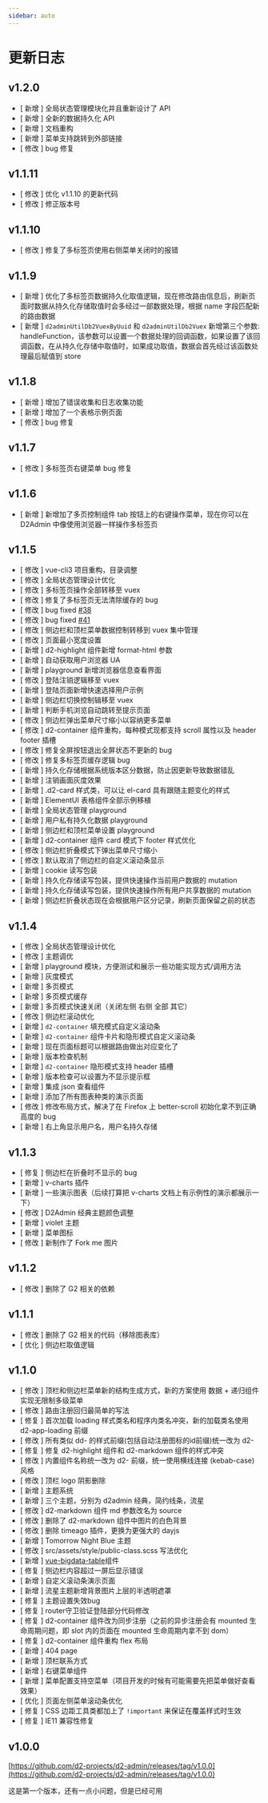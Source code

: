 ```yaml
---
sidebar: auto
---
```


# 更新日志

## v1.2.0

* [ 新增 ] 全局状态管理模块化并且重新设计了 API
* [ 新增 ] 全新的数据持久化 API
* [ 新增 ] 文档重构
* [ 新增 ] 菜单支持跳转到外部链接
* [ 修改 ] bug 修复

## v1.1.11

* [ 修改 ] 优化 v1.1.10 的更新代码
* [ 修改 ] 修正版本号

## v1.1.10

* [ 修改 ] 修复了多标签页使用右侧菜单关闭时的报错

## v1.1.9

* [ 新增 ] 优化了多标签页数据持久化取值逻辑，现在修改路由信息后，刷新页面时数据从持久化存储取值时会多经过一部数据处理，根据 name 字段匹配新的路由数据
* [ 新增 ] `d2adminUtilDb2VuexByUuid` 和 `d2adminUtilDb2Vuex` 新增第三个参数: handleFunction，该参数可以设置一个数据处理的回调函数，如果设置了该回调函数，在从持久化存储中取值时，如果成功取值，数据会首先经过该函数处理最后赋值到 store

## v1.1.8

* [ 新增 ] 增加了错误收集和日志收集功能
* [ 新增 ] 增加了一个表格示例页面
* [ 修改 ] bug 修复

## v1.1.7

* [ 修改 ] 多标签页右键菜单 bug 修复

## v1.1.6

* [ 新增 ] 新增加了多页控制组件 tab 按钮上的右键操作菜单，现在你可以在 D2Admin 中像使用浏览器一样操作多标签页

## v1.1.5

* [ 修改 ] vue-cli3 项目重构，目录调整
* [ 修改 ] 全局状态管理设计优化
* [ 修改 ] 多标签页操作全部转移至 vuex
* [ 修改 ] 修复了多标签页无法清除缓存的 bug
* [ 修改 ] bug fixed [#38](https://github.com/d2-projects/d2-admin/issues/38)
* [ 修改 ] bug fixed [#41](https://github.com/d2-projects/d2-admin/issues/41)
* [ 修改 ] 侧边栏和顶栏菜单数据控制转移到 vuex 集中管理
* [ 修改 ] 页面最小宽度设置
* [ 新增 ] d2-highlight 组件新增 format-html 参数
* [ 新增 ] 自动获取用户浏览器 UA
* [ 新增 ] playground 新增浏览器信息查看界面
* [ 修改 ] 登陆注销逻辑移至 vuex
* [ 新增 ] 登陆页面新增快速选择用户示例
* [ 新增 ] 侧边栏切换控制辑移至 vuex
* [ 新增 ] 判断手机浏览自动跳转至提示页面
* [ 修改 ] 侧边栏弹出菜单尺寸缩小以容纳更多菜单
* [ 修改 ] d2-container 组件重构，每种模式现都支持 scroll 属性以及 header footer 插槽
* [ 修改 ] 修复全屏按钮退出全屏状态不更新的 bug
* [ 修改 ] 修复多标签页缓存逻辑 bug
* [ 新增 ] 持久化存储根据系统版本区分数据，防止因更新导致数据错乱
* [ 新增 ] 注销画面灰度效果
* [ 新增 ] .d2-card 样式类，可以让 el-card 具有跟随主题变化的样式
* [ 新增 ] ElementUI 表格组件全部示例移植
* [ 新增 ] 全局状态管理 playground
* [ 新增 ] 用户私有持久化数据 playground
* [ 新增 ] 侧边栏和顶栏菜单设置 playground
* [ 新增 ] d2-container 组件 card 模式下 footer 样式优化
* [ 修改 ] 侧边栏折叠模式下弹出菜单尺寸缩小
* [ 修改 ] 默认取消了侧边栏的自定义滚动条显示
* [ 新增 ] cookie 读写包装
* [ 新增 ] 持久化存储读写包装，提供快速操作当前用户数据的 mutation
* [ 新增 ] 持久化存储读写包装，提供快速操作所有用户共享数据的 mutation
* [ 新增 ] 侧边栏折叠状态现在会根据用户区分记录，刷新页面保留之前的状态

## v1.1.4

* [ 修改 ] 全局状态管理设计优化
* [ 修改 ] 主题调优
* [ 新增 ] playground 模块，方便测试和展示一些功能实现方式/调用方法
* [ 新增 ] 灰度模式
* [ 新增 ] 多页模式
* [ 新增 ] 多页模式缓存
* [ 新增 ] 多页模式快速关闭（关闭左侧 右侧 全部 其它）
* [ 修改 ] 侧边栏滚动优化
* [ 新增 ] `d2-container` 填充模式自定义滚动条
* [ 新增 ] `d2-container` 组件卡片和隐形模式自定义滚动条
* [ 新增 ] 现在页面标题可以根据路由做出对应变化了
* [ 新增 ] 版本检查机制
* [ 新增 ] `d2-container` 隐形模式支持 header 插槽
* [ 新增 ] 版本检查可以设置为不显示提示框
* [ 新增 ] 集成 json 查看组件
* [ 新增 ] 添加了所有图表种类的演示页面
* [ 修改 ] 修改布局方式，解决了在 Firefox 上 better-scroll 初始化拿不到正确高度的 bug
* [ 新增 ] 右上角显示用户名，用户名持久存储

## v1.1.3

* [ 修复 ] 侧边栏在折叠时不显示的 bug
* [ 新增 ] v-charts 插件
* [ 新增 ] 一些演示图表（后续打算把 v-charts 文档上有示例性的演示都展示一下）
* [ 修改 ] D2Admin 经典主题颜色调整
* [ 新增 ] violet 主题
* [ 新增 ] 菜单图标
* [ 修改 ] 新制作了 Fork me 图片

## v1.1.2

* [ 修改 ] 删除了 G2 相关的依赖

## v1.1.1

* [ 修改 ] 删除了 G2 相关的代码（移除图表库）
* [ 优化 ] 侧边栏取值逻辑

## v1.1.0

* [ 修改 ] 顶栏和侧边栏菜单新的结构生成方式，新的方案使用 数据 + 递归组件 实现无限制多级菜单
* [ 修改 ] 路由注册回归最简单的写法
* [ 修复 ] 首次加载 loading 样式类名和程序内类名冲突，新的加载类名使用 d2-app-loading 前缀
* [ 修改 ] 所有类似 dd- 的样式前缀(包括自动注册图标的id前缀)统一改为 d2-
* [ 修复 ] 修复 d2-highlight 组件和 d2-markdown 组件的样式冲突
* [ 修改 ] 内置组件名称统一改为 d2- 前缀，统一使用横线连接 (kebab-case) 风格
* [ 修改 ] 顶栏 logo 阴影删除
* [ 新增 ] 主题系统
* [ 新增 ] 三个主题，分别为 d2admin 经典，简约线条，流星
* [ 修改 ] d2-markdown 组件 md 参数改名为 source
* [ 修改 ] 删除了 d2-markdown 组件中图片的白色背景
* [ 修改 ] 删除 timeago 插件，更换为更强大的 dayjs
* [ 新增 ] Tomorrow Night Blue 主题
* [ 修改 ] src/assets/style/public-class.scss 写法优化
* [ 新增 ] [vue-bigdata-table](https://github.com/lison16/vue-bigdata-table)组件
* [ 修复 ] 侧边栏内容超过一屏后显示错误
* [ 新增 ] 自定义滚动条演示页面
* [ 新增 ] 流星主题新增背景图片上层的半透明遮罩
* [ 修复 ] 主题设置失效bug
* [ 修复 ] router守卫验证登陆部分代码修改
* [ 修复 ] d2-container 组件改为同步注册（之前的异步注册会有 mounted 生命周期问题，即 slot 内的页面在 mounted 生命周期内拿不到 dom）
* [ 修复 ] d2-container 组件重构 flex 布局
* [ 新增 ] 404 page
* [ 新增 ] 顶栏联系方式
* [ 新增 ] 右键菜单组件
* [ 新增 ] 菜单配置支持空菜单（项目开发的时候有可能需要先把菜单做好查看效果）
* [ 优化 ] 页面左侧菜单滚动条优化
* [ 修复 ] CSS 边距工具类都加上了 `!important` 来保证在覆盖样式时生效
* [ 修复 ] IE11 兼容性修复

## v1.0.0

[https://github.com/d2-projects/d2-admin/releases/tag/v1.0.0](https://github.com/d2-projects/d2-admin/releases/tag/v1.0.0)

这是第一个版本，还有一点小问题，但是已经可用